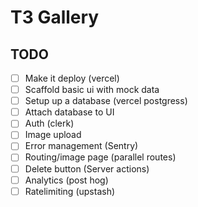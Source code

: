 # T3 Gallery

## TODO
- [ ] Make it deploy (vercel)
- [ ] Scaffold basic ui with mock data 
- [ ] Setup up a database (vercel postgress)
- [ ] Attach database to UI
- [ ] Auth (clerk)
- [ ] Image upload
- [ ] Error management (Sentry)
- [ ] Routing/image page (parallel routes)
- [ ] Delete button (Server actions)
- [ ] Analytics (post hog)
- [ ] Ratelimiting (upstash)